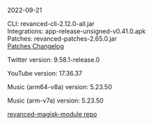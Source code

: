 2022-09-21
  
CLI: revanced-cli-2.12.0-all.jar  
Integrations: app-release-unsigned-v0.41.0.apk  
Patches: revanced-patches-2.65.0.jar  
[Patches Changelog](https://github.com/revanced/revanced-patches/releases/tag/v2.65.0)  

Twitter version: 9.58.1-release.0  

YouTube version: 17.36.37  

Music (arm64-v8a) version: 5.23.50  

Music (arm-v7a) version: 5.23.50  

[revanced-magisk-module repo](https://github.com/j-hc/revanced-magisk-module)
